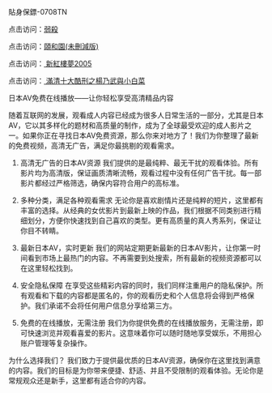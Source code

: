 貼身保鏢-0708TN

点击访问：<a href="https://heiliaowzu4ur.pages.dev">弱殺</a>

点击访问：<a href="https://heiliaozj3tjd.pages.dev">頤和園(未刪減版)</a>

点击访问：<a href="https://heiliaoxwd5i8.pages.dev"> 新紅樓夢2005</a>

点击访问：<a href="https://heiliaoe8ajia.pages.dev"> 滿清十大酷刑之楊乃武與小白菜</a>


日本AV免费在线播放——让你轻松享受高清精品内容

随着互联网的发展，观看成人内容已经成为很多人日常生活的一部分，尤其是日本AV，它以其多样化的题材和高质量的制作，成为了全球最受欢迎的成人影片之一。如果你正在寻找日本AV免费资源，那么你来对地方了！我们为你整理了最新的免费视频，高清无广告，满足你最挑剔的观看需求。

1. 高清无广告的日本AV资源
我们提供的是最纯粹、最无干扰的观看体验。所有影片均为高清版，保证画质清晰流畅，观看过程中没有任何广告干扰。每一部影片都经过严格筛选，确保内容符合用户的高标准。

2. 多种分类，满足各种观看需求
无论你是喜欢剧情片还是纯粹的短片，这里都有丰富的选择。从经典的女优影片到最新上映的作品，我们根据不同类别进行精细划分，方便你快速找到自己喜欢的类型。更有高质量的真人秀系列，保证让你目不转睛。

3. 最新日本AV，实时更新
我们的网站定期更新最新的日本AV影片，让你第一时间看到市场上最热门的内容。不再需要到处搜索，所有最新的视频资源都可以在这里轻松找到。

4. 安全隐私保障
在享受这些精彩内容的同时，我们同样注重用户的隐私保护。所有观看和下载的内容都是匿名的，你的观看历史和个人信息将会得到严格保护。我们承诺不会将任何用户信息分享给第三方。

5. 免费的在线播放，无需注册
我们为你提供免费的在线播放服务，无需注册，即可快速浏览并观看喜爱的影片。这意味着你可以随时随地享受娱乐，不用担心账户管理等复杂操作。

为什么选择我们？
我们致力于提供最优质的日本AV资源，确保你在这里找到满意的内容。我们的目标是为你带来便捷、舒适、并且不受限制的观看体验。无论你是常规观众还是新手，这里都有适合你的内容。


<span style="display:none;">[Canonical link] ( ）</span>


